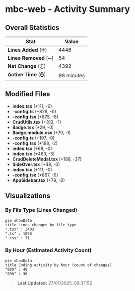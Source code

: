 # mbc-web - Activity Summary 

## Overall Statistics

| Stat                   | Value                                                             |
| ---------------------- | ----------------------------------------------------------------- |
| **Lines Added** (➕)   | 4446                                          |
| **Lines Removed** (➖) | 54                                        |
| **Net Change** (↕)    | 4392                |
| **Active Time** (⌚)   | 98 minutes |


## Modified Files
- **index.tsx** (+111, -0)
- **-config.ts** (+829, -0)
- **-config.tsx** (+875, -8)
- **CrudUtils.tsx** (+313, -1)
- **Badge.tsx** (+29, -0)
- **Badge.module.css** (+70, -1)
- **-config.ts** (+197, -0)
- **-config.tsx** (+198, -2)
- **index.tsx** (+68, -0)
- **index.tsx** (+463, -5)
- **CrudDeleteModal.tsx** (+188, -37)
- **SideOver.tsx** (+48, -0)
- **index.tsx** (+111, -0)
- **-config.tsx** (+867, -0)
- **AppSidebar.tsx** (+79, -0)

## Visualizations

### By File Type (Lines Changed)

```mermaid
pie showData
title Lines changed by file type
".tsx" : 3403
".ts" : 1026
".css" : 71
```

### By Hour (Estimated Activity Count)

```mermaid
pie showData
title Coding activity by hour (count of changes)
"08h" : 40
"09h" : 36
```


> **Last Updated:** 27/01/2025, 09:37:52